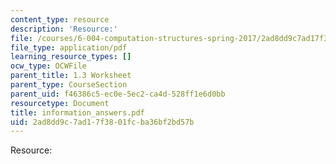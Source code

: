 ```yaml
---
content_type: resource
description: 'Resource:'
file: /courses/6-004-computation-structures-spring-2017/2ad8dd9c7ad17f3801fcba36bf2bd57b_information_answers.pdf
file_type: application/pdf
learning_resource_types: []
ocw_type: OCWFile
parent_title: 1.3 Worksheet
parent_type: CourseSection
parent_uid: f46386c5-ec0e-5ec2-ca4d-528ff1e6d0bb
resourcetype: Document
title: information_answers.pdf
uid: 2ad8dd9c-7ad1-7f38-01fc-ba36bf2bd57b
---
```

Resource:


